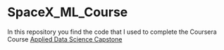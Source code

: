 # SpaceX_ML_Course
In this repository you find the code that I used to complete the Coursera Course [Applied Data Science Capstone](https://www.coursera.org/learn/applied-data-science-capstone/)
